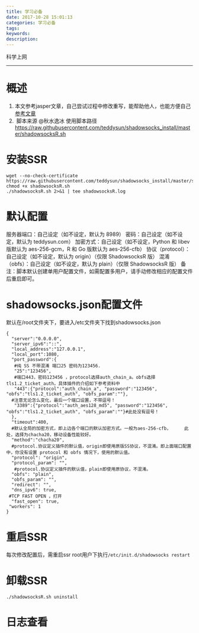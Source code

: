 ```yaml
---
title: 学习必备
date: 2017-10-28 15:01:13
categories: 学习必备
tags:
keywords:
description:
---
```


科学上网
<!-- more -->

---

# 概述

1. 本文参考jasper文章，自己尝试过程中修改重写，能帮助他人，也能方便自己 [参考文章](http://jasper-1024.github.io/2016/06/26/VPS%E7%A7%91%E5%AD%A6%E4%B8%8A%E7%BD%91%E6%95%99%E7%A8%8B%E7%B3%BB%E5%88%97/)
2. ​ 脚本来源 @秋水逸冰 使用脚本路径
    https://raw.githubusercontent.com/teddysun/shadowsocks_install/master/shadowsocksR.sh

# 安装SSR
```
wget --no-check-certificate  https://raw.githubusercontent.com/teddysun/shadowsocks_install/master/shadowsocksR.sh
chmod +x shadowsocksR.sh
./shadowsocksR.sh 2>&1 | tee shadowsocksR.log
```
# 默认配置
服务器端口：自己设定（如不设定，默认为 8989）
密码：自己设定（如不设定，默认为 teddysun.com）
加密方式：自己设定（如不设定，Python 和 libev 版默认为 aes-256-gcm，R 和 Go 版默认为 aes-256-cfb）
协议（protocol）：自己设定（如不设定，默认为 origin）（仅限 ShadowsocksR 版）
混淆（obfs）：自己设定（如不设定，默认为 plain）（仅限 ShadowsocksR 版）
备注：脚本默认创建单用户配置文件，如需配置多用户，请手动修改相应的配置文件后重启即可。

# shadowsocks.json配置文件
默认在/root文件夹下，要进入/etc文件夹下找到shadowsocks.json
```
{
  "server":"0.0.0.0",
  "server_ipv6":"::",
  "local_address":"127.0.0.1",
  "local_port":1080,
  "port_password":{
   #纯 SS 不带混淆 端口25 密码为123456.
   "25":"123456",
   #端口443，密码123456 ，protocol选择auth_chain_a。obfs选择tls1.2_ticket_auth，具体插件的介绍如下参考资料中
   "443":{"protocol":"auth_chain_a", "password":"123456", "obfs":"tls1.2_ticket_auth", "obfs_param":""},
  #注意无论怎么变化，最后一个端口设置，不带逗号！
   "3389":{"protocol":"auth_aes128_md5", "password":"123456", "obfs":"tls1.2_ticket_auth", "obfs_param":""}#此处没有逗号！
  },
  "timeout":400,
  #默认全局的加密方式，即上边各个端口的默认加密方式。一般为aes-256-cfb，     此处，选择为chacha20，移动设备性能较好。
  "method":"chacha20",
  #protocol.协议定义插件的默认值，origin即使用原版SS协议，不混淆。即上面端口配置中，你没有设置 protocol 和 obfs 情况下，使用的默认值。
  "protocol": "origin",
  "protocol_param": "",
   #protocol.协议定义插件的默认值，plain即使用原协议，不混淆。
  "obfs": "plain",
  "obfs_param": "",
  "redirect": "",
  "dns_ipv6": true,
 #TCP FAST OPEN ，打开
  "fast_open": true,
 "workers": 1
}

```

# 重启SSR
每次修改配置后，需重启ssr
root用户下执行`/etc/init.d/shadowsocks restart`

# 卸载SSR
```
./shadowsocksR.sh uninstall

```

# 日志查看
```

```
